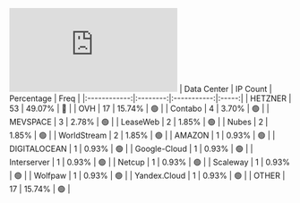 ![Diagramm](https://github.com/obajay/StateSync-snapshots/blob/main/Projects/Jackal/1/README.md)
| Data Center | IP Count | Percentage | Freq |
|:------------:|:--------:|:-----------:|:-----:|
| HETZNER | 53 | 49.07% | 🔴 |
| OVH | 17 | 15.74% | 🟢 |
| Contabo | 4 | 3.70% | 🟢 |
| MEVSPACE | 3 | 2.78% | 🟢 |
| LeaseWeb | 2 | 1.85% | 🟢 |
| Nubes | 2 | 1.85% | 🟢 |
| WorldStream | 2 | 1.85% | 🟢 |
| AMAZON | 1 | 0.93% | 🟢 |
| DIGITALOCEAN | 1 | 0.93% | 🟢 |
| Google-Cloud | 1 | 0.93% | 🟢 |
| Interserver | 1 | 0.93% | 🟢 |
| Netcup | 1 | 0.93% | 🟢 |
| Scaleway | 1 | 0.93% | 🟢 |
| Wolfpaw | 1 | 0.93% | 🟢 |
| Yandex.Cloud | 1 | 0.93% | 🟢 |
| OTHER | 17 | 15.74% | 🟢 |